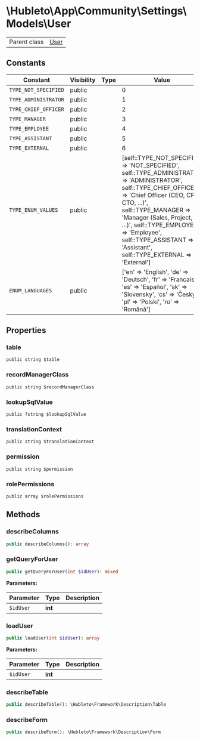 
# \Hubleto\App\Community\Settings\Models\User
<table class='table-default dense'>
<tr><td>Parent class</td><td><a href="../../../../Framework/Models/User">User</a></td></tr></table>


## Constants

| Constant             | Visibility | Type | Value                                                                                                                                                                                                                                                                                                                          |
|----------------------|------------|------|--------------------------------------------------------------------------------------------------------------------------------------------------------------------------------------------------------------------------------------------------------------------------------------------------------------------------------|
| `TYPE_NOT_SPECIFIED` | public     |      | 0                                                                                                                                                                                                                                                                                                                              |
| `TYPE_ADMINISTRATOR` | public     |      | 1                                                                                                                                                                                                                                                                                                                              |
| `TYPE_CHIEF_OFFICER` | public     |      | 2                                                                                                                                                                                                                                                                                                                              |
| `TYPE_MANAGER`       | public     |      | 3                                                                                                                                                                                                                                                                                                                              |
| `TYPE_EMPLOYEE`      | public     |      | 4                                                                                                                                                                                                                                                                                                                              |
| `TYPE_ASSISTANT`     | public     |      | 5                                                                                                                                                                                                                                                                                                                              |
| `TYPE_EXTERNAL`      | public     |      | 6                                                                                                                                                                                                                                                                                                                              |
| `TYPE_ENUM_VALUES`   | public     |      | [self::TYPE_NOT_SPECIFIED => 'NOT_SPECIFIED', self::TYPE_ADMINISTRATOR => 'ADMINISTRATOR', self::TYPE_CHIEF_OFFICER => 'Chief Officer (CEO, CFO, CTO, ...)', self::TYPE_MANAGER => 'Manager (Sales, Project, ...)', self::TYPE_EMPLOYEE => 'Employee', self::TYPE_ASSISTANT => 'Assistant', self::TYPE_EXTERNAL => 'External'] |
| `ENUM_LANGUAGES`     | public     |      | ['en' => 'English', 'de' => 'Deutsch', 'fr' => 'Francais', 'es' => 'Español', 'sk' => 'Slovensky', 'cs' => 'Česky', 'pl' => 'Polski', 'ro' => 'Română']                                                                                                                                                                        |

## Properties

### table

`public string $table`


### recordManagerClass

`public string $recordManagerClass`


### lookupSqlValue

`public ?string $lookupSqlValue`


### translationContext

`public string $translationContext`


### permission

`public string $permission`


### rolePermissions

`public array $rolePermissions`


## Methods

### describeColumns

```php
public describeColumns(): array
```


### getQueryForUser

```php
public getQueryForUser(int $idUser): mixed
```

**Parameters:**

| Parameter | Type    | Description |
|-----------|---------|-------------|
| `$idUser` | **int** |             |


### loadUser

```php
public loadUser(int $idUser): array
```

**Parameters:**

| Parameter | Type    | Description |
|-----------|---------|-------------|
| `$idUser` | **int** |             |


### describeTable

```php
public describeTable(): \Hubleto\Framework\Description\Table
```


### describeForm

```php
public describeForm(): \Hubleto\Framework\Description\Form
```

